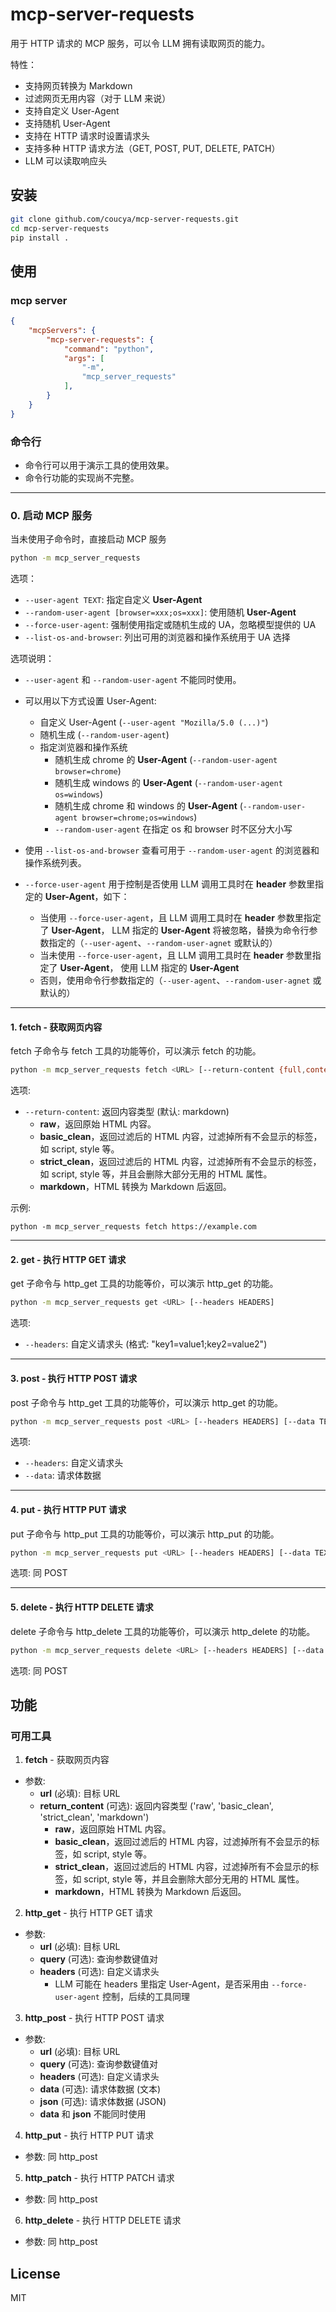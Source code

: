 # mcp-server-requests

用于 HTTP 请求的 MCP 服务，可以令 LLM 拥有读取网页的能力。   

特性：
- 支持网页转换为 Markdown
- 过滤网页无用内容（对于 LLM 来说）
- 支持自定义 User-Agent
- 支持随机 User-Agent
- 支持在 HTTP 请求时设置请求头
- 支持多种 HTTP 请求方法（GET, POST, PUT, DELETE, PATCH）
- LLM 可以读取响应头

## 安装

```bash
git clone github.com/coucya/mcp-server-requests.git
cd mcp-server-requests
pip install .
```

## 使用

### mcp server

``` json
{
    "mcpServers": {
        "mcp-server-requests": {
            "command": "python",
            "args": [
                "-m",
                "mcp_server_requests"
            ],
        }
    }
}
```

### 命令行

- 命令行可以用于演示工具的使用效果。   
- 命令行功能的实现尚不完整。   

---

### 0. **启动 MCP 服务**

当未使用子命令时，直接启动 MCP 服务   

```bash
python -m mcp_server_requests
```

选项：
- `--user-agent TEXT`: 指定自定义 **User-Agent**
- `--random-user-agent [browser=xxx;os=xxx]`: 使用随机 **User-Agent**
- `--force-user-agent`: 强制使用指定或随机生成的 UA，忽略模型提供的 UA
- `--list-os-and-browser`: 列出可用的浏览器和操作系统用于 UA 选择

选项说明：
- `--user-agent` 和 `--random-user-agent` 不能同时使用。   
- 可以用以下方式设置 User-Agent:
  - 自定义 User-Agent (`--user-agent "Mozilla/5.0 (...)"`)
  - 随机生成 (`--random-user-agent`)
  - 指定浏览器和操作系统
    - 随机生成 chrome 的 **User-Agent** (`--random-user-agent browser=chrome`)
    - 随机生成 windows 的 **User-Agent** (`--random-user-agent os=windows`)
    - 随机生成 chrome 和 windows 的 **User-Agent** (`--random-user-agent browser=chrome;os=windows`)
    - `--random-user-agent` 在指定 os 和 browser 时不区分大小写

- 使用 `--list-os-and-browser` 查看可用于 `--random-user-agent` 的浏览器和操作系统列表。

- `--force-user-agent` 用于控制是否使用 LLM 调用工具时在 **header** 参数里指定的 **User-Agent**，如下：
  - 当使用 `--force-user-agent`，且 LLM 调用工具时在 **header** 参数里指定了 **User-Agent**，
    LLM 指定的 **User-Agent** 将被忽略，替换为命令行参数指定的（`--user-agent`、`--random-user-agnet` 或默认的）
  - 当未使用 `--force-user-agent`，且 LLM 调用工具时在 **header** 参数里指定了 **User-Agent**，
    使用 LLM 指定的 **User-Agent**
  - 否则，使用命令行参数指定的（`--user-agent`、`--random-user-agnet` 或默认的）



---

#### 1. **fetch - 获取网页内容**
fetch 子命令与 fetch 工具的功能等价，可以演示 fetch 的功能。

```bash
python -m mcp_server_requests fetch <URL> [--return-content {full,content,markdown}]
```

选项:
- `--return-content`: 返回内容类型 (默认: markdown)
  - **raw**，返回原始 HTML 内容。
  - **basic_clean**，返回过滤后的 HTML 内容，过滤掉所有不会显示的标签，如 script, style 等。
  - **strict_clean**，返回过滤后的 HTML 内容，过滤掉所有不会显示的标签，如 script, style 等，并且会删除大部分无用的 HTML 属性。
  - **markdown**，HTML 转换为 Markdown 后返回。

示例:
```
python -m mcp_server_requests fetch https://example.com
```

---

#### 2. **get - 执行 HTTP GET 请求**
get 子命令与 http_get 工具的功能等价，可以演示 http_get 的功能。

```bash
python -m mcp_server_requests get <URL> [--headers HEADERS]
```

选项:
- `--headers`: 自定义请求头 (格式: "key1=value1;key2=value2")

---

#### 3. **post - 执行 HTTP POST 请求**
post 子命令与 http_get 工具的功能等价，可以演示 http_get 的功能。

```bash
python -m mcp_server_requests post <URL> [--headers HEADERS] [--data TEXT]
```

选项:
- `--headers`: 自定义请求头
- `--data`: 请求体数据

---

#### 4. **put - 执行 HTTP PUT 请求**
put 子命令与 http_put 工具的功能等价，可以演示 http_put 的功能。

```bash
python -m mcp_server_requests put <URL> [--headers HEADERS] [--data TEXT]
```

选项: 同 POST

---

#### 5. **delete - 执行 HTTP DELETE 请求**
delete 子命令与 http_delete 工具的功能等价，可以演示 http_delete 的功能。

```bash
python -m mcp_server_requests delete <URL> [--headers HEADERS] [--data TEXT]
```

选项: 同 POST




## 功能

### 可用工具

1. **fetch** - 获取网页内容
  - 参数:
    - **url** (必填): 目标 URL
    - **return_content** (可选): 返回内容类型 ('raw', 'basic_clean', 'strict_clean', 'markdown')
      - **raw**，返回原始 HTML 内容。
      - **basic_clean**，返回过滤后的 HTML 内容，过滤掉所有不会显示的标签，如 script, style 等。
      - **strict_clean**，返回过滤后的 HTML 内容，过滤掉所有不会显示的标签，如 script, style 等，并且会删除大部分无用的 HTML 属性。
      - **markdown**，HTML 转换为 Markdown 后返回。

2. **http_get** - 执行 HTTP GET 请求
  - 参数:
    - **url** (必填): 目标 URL
    - **query** (可选): 查询参数键值对
    - **headers** (可选): 自定义请求头
      - LLM 可能在 headers 里指定 User-Agent，是否采用由 `--force-user-agent` 控制，后续的工具同理

3. **http_post** - 执行 HTTP POST 请求
  - 参数:
    - **url** (必填): 目标 URL
    - **query** (可选): 查询参数键值对
    - **headers** (可选): 自定义请求头
    - **data** (可选): 请求体数据 (文本)
    - **json** (可选): 请求体数据 (JSON)
    - **data** 和 **json** 不能同时使用

4. **http_put** - 执行 HTTP PUT 请求
  - 参数: 同 http_post

5. **http_patch** - 执行 HTTP PATCH 请求
  - 参数: 同 http_post

6. **http_delete** - 执行 HTTP DELETE 请求
  - 参数: 同 http_post


## License
MIT
